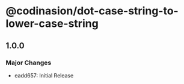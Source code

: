 # @codinasion/dot-case-string-to-lower-case-string

## 1.0.0

### Major Changes

- eadd657: Initial Release
